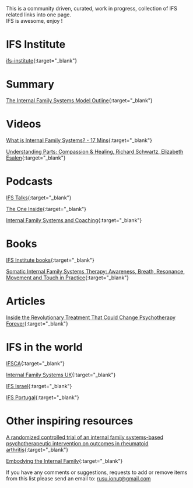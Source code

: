 
This is a community driven, curated, work in progress, collection of IFS related links into one page.  
IFS is awesome, enjoy !

# IFS Institute
[ifs-institute](http://ifs-institute.com){:target="_blank"}

# Summary
[The Internal Family Systems Model Outline](https://ifs-institute.com/resources/articles/internal-family-systems-model-outline){:target="_blank"}

# Videos
[What is Internal Family Systems? - 17 Mins](https://www.youtube.com/watch?v=Ym8o762U7uc){:target="_blank"}  

[Understanding Parts: Compassion & Healing, Richard Schwartz, Elizabeth Esalen](https://www.youtube.com/watch?v=9shwJkaYNMI){:target="_blank"}  

# Podcasts
[IFS Talks](https://internalfamilysystems.pt/ifs-talks){:target="_blank"}  

[The One Inside](https://theoneinside.libsyn.com/){:target="_blank"}

[Internal Family Systems and Coaching](https://soundcloud.com/coachesrising/62-richard-schwartz-internal-family-systems-and-coaching){:target="_blank"}

# Books
[IFS Institute books](https://ifs-institute.com/store/category/11){:target="_blank"}

[Somatic Internal Family Systems Therapy: Awareness, Breath, Resonance, Movement and Touch in Practice](https://www.amazon.com/Practitioners-Guide-Somatic-IFS-Therapy/dp/1623174880){:target="_blank"}

# Articles
[Inside the Revolutionary Treatment That Could Change Psychotherapy Forever](https://elemental.medium.com/inside-the-revolutionary-treatment-that-could-change-psychotherapy-forever-8be035d54770){:target="_blank"}  
  
# IFS in the world
[IFSCA](https://ifsca.ca/){:target="_blank"} 

[Internal Family Systems UK](https://www.internalfamilysystemstraining.co.uk/){:target="_blank"}

[IFS Israel](http://www.ifs-israel.org/){:target="_blank"}

[IFS Portugal](https://internalfamilysystems.pt/){:target="_blank"}

# Other inspiring resources
[A randomized controlled trial of an internal family systems-based psychotherapeutic intervention on outcomes in rheumatoid arthritis](https://pubmed.ncbi.nlm.nih.gov/23950186/){:target="_blank"}

[Embodying the Internal Family](https://www.embodiedself.net/){:target="_blank"}  
  
  
  
  
If you have any comments or suggestions, requests to add or remove items from this list please send an email to: rusu.ionut@gmail.com
